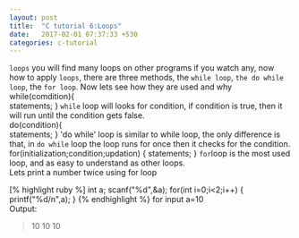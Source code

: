 ```yaml
---
layout: post
title:  "C tutorial 6:Loops"
date:   2017-02-01 07:37:33 +530
categories: c-tutorial
---
```

`loops` you will find many loops on other programs if you watch any, now how to apply `loops`, there are three methods, the `while loop`, `the do while loop`, the `for loop`. Now lets see how they are used and why<br>
while(comdition){<br>
  statements;
}
`while` loop will looks for condition, if condition is true, then it will run until the condition gets false.<br>
do(condition){<br>
  statements;
}
'do while' loop is similar to while loop, the only difference is that, in `do while` loop the loop runs for once then it checks for the condition.<br>
for(initialization;condition;updation)
{
  statements;
}
`for`loop is the most used loop, and as easy to understand as other loops.<br>
Lets print a number twice using for loop

[% highlight ruby %]
int a;
scanf("%d",&a);
for(int i=0;i<2;i++)
{
  printf("%d/n",a);
}
{% endhighlight %}
for input a=10<br>
Output:
<blockquote>
10
10
10
</blockquote>

